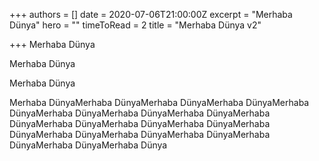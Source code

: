 +++
authors = []
date = 2020-07-06T21:00:00Z
excerpt = "Merhaba Dünya"
hero = ""
timeToRead = 2
title = "Merhaba Dünya v2"

+++
Merhaba Dünya

Merhaba Dünya

Merhaba Dünya

Merhaba DünyaMerhaba DünyaMerhaba DünyaMerhaba DünyaMerhaba DünyaMerhaba DünyaMerhaba DünyaMerhaba DünyaMerhaba DünyaMerhaba DünyaMerhaba DünyaMerhaba DünyaMerhaba DünyaMerhaba DünyaMerhaba DünyaMerhaba DünyaMerhaba DünyaMerhaba DünyaMerhaba Dünya